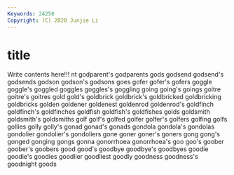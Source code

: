 ```yaml
---
Keywords: 24250
Copyright: (C) 2020 Junjie Li
---
```


# title

Write contents here!!!
nt 
godparent's 
godparents 
gods
godsend 
godsend's 
godsends 
godson 
godson's 
godsons 
goes 
gofer 
gofer's 
gofers
goggle 
goggle's 
goggled 
goggles 
goggles's 
goggling 
going 
going's 
goings 
goitre
goitre's 
goitres 
gold 
gold's 
goldbrick 
goldbrick's 
goldbricked 
goldbricking 
goldbricks 
golden
goldener 
goldenest 
goldenrod 
goldenrod's 
goldfinch 
goldfinch's 
goldfinches 
goldfish 
goldfish's 
goldfishes
golds 
goldsmith 
goldsmith's 
goldsmiths 
golf 
golf's 
golfed 
golfer 
golfer's 
golfers
golfing 
golfs 
gollies 
golly 
golly's 
gonad 
gonad's 
gonads 
gondola 
gondola's
gondolas 
gondolier 
gondolier's 
gondoliers 
gone 
goner 
goner's 
goners 
gong 
gong's
gonged 
gonging 
gongs 
gonna 
gonorrhoea 
gonorrhoea's 
goo 
goo's 
goober 
goober's
goobers 
good 
good's 
goodbye 
goodbye's 
goodbyes 
goodie 
goodie's 
goodies 
goodlier
goodliest 
goodly 
goodness 
goodness's 
goodnight 
goods 
